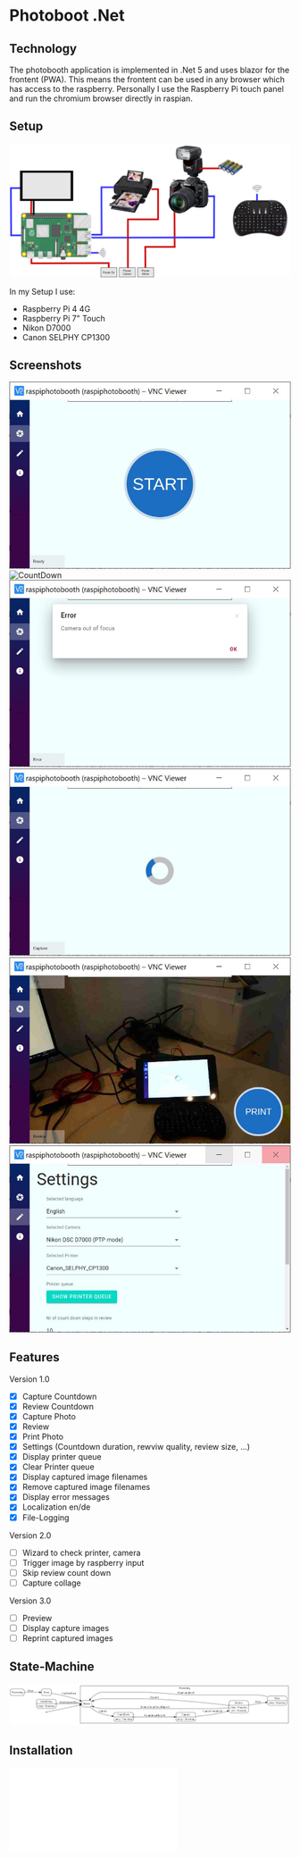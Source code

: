 # Photoboot .Net

## Technology

The photobooth application is implemented in .Net 5 and uses blazor for the frontent (PWA).
This means the frontent can be used in any browser which has access to the raspberry.
Personally I use the Raspberry Pi touch panel and run the chromium browser directly in raspian.

## Setup

![Setup](doc/setup.png)

In my Setup I use:

* Raspberry Pi 4 4G
* Raspberry Pi 7" Touch
* Nikon D7000
* Canon SELPHY CP1300

## Screenshots

![Ready](doc/screenshot_capture_ready.JPG)
![CountDown](doc/screenshot_count_down)
![Error](doc/screenshot_error.JPG)
![Progress](doc/screenshot_in_progress.JPG)
![Review](doc/screenshot_review.JPG)
![Settings](doc/screenshot_settings.JPG)

## Features

Version 1.0

- [x] Capture Countdown
- [x] Review Countdown
- [x] Capture Photo
- [x] Review
- [x] Print Photo
- [x] Settings (Countdown duration, rewviw quality, review size, ...)
- [x] Display printer queue
- [x] Clear Printer queue
- [x] Display captured image filenames
- [x] Remove captured image filenames
- [x] Display error messages
- [x] Localization en/de
- [x] File-Logging

Version 2.0

- [ ] Wizard to check printer, camera
- [ ] Trigger image by raspberry input
- [ ] Skip review count down
- [ ] Capture collage

Version 3.0

- [ ] Preview
- [ ] Display capture images
- [ ] Reprint captured images

## State-Machine

![Settings](doc/workflow_controller.png)

## Installation

![Install-Guide](doc/Install.md)